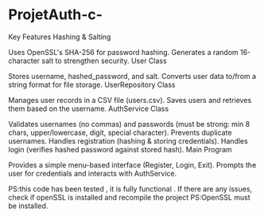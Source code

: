 # ProjetAuth-c- 
Key Features
Hashing & Salting

Uses OpenSSL's SHA-256 for password hashing.
Generates a random 16-character salt to strengthen security.
User Class

Stores username, hashed_password, and salt.
Converts user data to/from a string format for file storage.
UserRepository Class

Manages user records in a CSV file (users.csv).
Saves users and retrieves them based on the username.
AuthService Class

Validates usernames (no commas) and passwords (must be strong: min 8 chars, upper/lowercase, digit, special character).
Prevents duplicate usernames.
Handles registration (hashing & storing credentials).
Handles login (verifies hashed password against stored hash).
Main Program

Provides a simple menu-based interface (Register, Login, Exit).
Prompts the user for credentials and interacts with AuthService.

PS:this code  has been tested , it is fully functional . If there are any issues, check if openSSL is installed and recompile the project 
PS:OpenSSL must be installed. 
